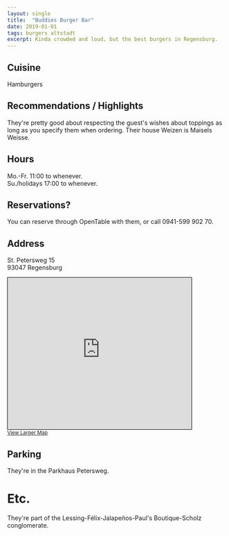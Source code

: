 ```yaml
---
layout: single
title:  "Buddies Burger Bar"
date: 2019-01-01
tags: burgers altstadt
excerpt: Kinda crowded and loud, but the best burgers in Regensburg.
---
```


## Cuisine ##
Hamburgers

## Recommendations / Highlights ##
They're pretty good about respecting the guest's wishes about toppings as long as you specify them when ordering.  Their house Weizen is Maisels Weisse.

## Hours ##
Mo.-Fr. 11:00 to whenever.<br/>
Su./holidays 17:00 to whenever.

## Reservations? ##
You can reserve through OpenTable with them, or call 0941-599 902 70.

## Address ##
St. Petersweg 15<br/>
93047 Regensburg

<iframe width="425" height="350" frameborder="0" scrolling="no" marginheight="0" marginwidth="0" src="https://www.openstreetmap.org/export/embed.html?bbox=12.095660269260408%2C49.015195901331474%2C12.097757756710054%2C49.01645543715539&amp;layer=mapnik" style="border: 1px solid black"></iframe><br/><small><a href="https://www.openstreetmap.org/#map=19/49.01583/12.09671">View Larger Map</a></small>

## Parking ##
They're in the Parkhaus Petersweg.

# Etc.
They're part of the Lessing-Félix-Jalapeños-Paul's Boutique-Scholz conglomerate.
